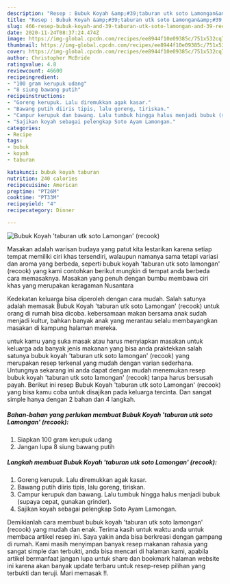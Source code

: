 ```yaml
---
description: "Resep : Bubuk Koyah &amp;#39;taburan utk soto Lamongan&amp;#39; (recook) Luar biasa"
title: "Resep : Bubuk Koyah &amp;#39;taburan utk soto Lamongan&amp;#39; (recook) Luar biasa"
slug: 466-resep-bubuk-koyah-and-39-taburan-utk-soto-lamongan-and-39-recook-luar-biasa
date: 2020-11-24T08:37:24.474Z
image: https://img-global.cpcdn.com/recipes/ee8944f10e09385c/751x532cq70/bubuk-koyah-taburan-utk-soto-lamongan-recook-foto-resep-utama.jpg
thumbnail: https://img-global.cpcdn.com/recipes/ee8944f10e09385c/751x532cq70/bubuk-koyah-taburan-utk-soto-lamongan-recook-foto-resep-utama.jpg
cover: https://img-global.cpcdn.com/recipes/ee8944f10e09385c/751x532cq70/bubuk-koyah-taburan-utk-soto-lamongan-recook-foto-resep-utama.jpg
author: Christopher McBride
ratingvalue: 4.8
reviewcount: 46600
recipeingredient:
- "100 gram kerupuk udang"
- "8 siung bawang putih"
recipeinstructions:
- "Goreng kerupuk. Lalu diremukkan agak kasar."
- "Bawang putih diiris tipis, lalu goreng, tiriskan."
- "Campur kerupuk dan bawang. Lalu tumbuk hingga halus menjadi bubuk (supaya cepat, gunakan grinder)."
- "Sajikan koyah sebagai pelengkap Soto Ayam Lamongan."
categories:
- Recipe
tags:
- bubuk
- koyah
- taburan

katakunci: bubuk koyah taburan 
nutrition: 240 calories
recipecuisine: American
preptime: "PT26M"
cooktime: "PT33M"
recipeyield: "4"
recipecategory: Dinner

---
```



![Bubuk Koyah &#39;taburan utk soto Lamongan&#39; (recook)](https://img-global.cpcdn.com/recipes/ee8944f10e09385c/751x532cq70/bubuk-koyah-taburan-utk-soto-lamongan-recook-foto-resep-utama.jpg)

Masakan adalah warisan budaya yang patut kita lestarikan karena setiap tempat memiliki ciri khas tersendiri, walaupun namanya sama tetapi variasi dan aroma yang berbeda, seperti bubuk koyah &#39;taburan utk soto lamongan&#39; (recook) yang kami contohkan berikut mungkin di tempat anda berbeda cara memasaknya. Masakan yang penuh dengan bumbu membawa ciri khas yang merupakan keragaman Nusantara

Kedekatan keluarga bisa diperoleh dengan cara mudah. Salah satunya adalah memasak Bubuk Koyah &#39;taburan utk soto Lamongan&#39; (recook) untuk orang di rumah bisa dicoba. kebersamaan makan bersama anak sudah menjadi kultur, bahkan banyak anak yang merantau selalu membayangkan masakan di kampung halaman mereka.



untuk kamu yang suka masak atau harus menyiapkan masakan untuk keluarga ada banyak jenis makanan yang bisa anda praktekkan salah satunya bubuk koyah &#39;taburan utk soto lamongan&#39; (recook) yang merupakan resep terkenal yang mudah dengan varian sederhana. Untungnya sekarang ini anda dapat dengan mudah menemukan resep bubuk koyah &#39;taburan utk soto lamongan&#39; (recook) tanpa harus bersusah payah.
Berikut ini resep Bubuk Koyah &#39;taburan utk soto Lamongan&#39; (recook) yang bisa kamu coba untuk disajikan pada keluarga tercinta. Dan sangat simple hanya dengan 2 bahan dan 4 langkah.


<!--inarticleads1-->

##### Bahan-bahan yang perlukan membuat Bubuk Koyah &#39;taburan utk soto Lamongan&#39; (recook):

1. Siapkan 100 gram kerupuk udang
1. Jangan lupa 8 siung bawang putih




<!--inarticleads2-->

##### Langkah membuat  Bubuk Koyah &#39;taburan utk soto Lamongan&#39; (recook):

1. Goreng kerupuk. Lalu diremukkan agak kasar.
1. Bawang putih diiris tipis, lalu goreng, tiriskan.
1. Campur kerupuk dan bawang. Lalu tumbuk hingga halus menjadi bubuk (supaya cepat, gunakan grinder).
1. Sajikan koyah sebagai pelengkap Soto Ayam Lamongan.




Demikianlah cara membuat bubuk koyah &#39;taburan utk soto lamongan&#39; (recook) yang mudah dan enak. Terima kasih untuk waktu anda untuk membaca artikel resep ini. Saya yakin anda bisa berkreasi dengan gampang di rumah. Kami masih menyimpan banyak resep makanan rahasia yang sangat simple dan terbukti, anda bisa mencari di halaman kami, apabila artikel bermanfaat jangan lupa untuk share dan bookmark halaman website ini karena akan banyak update terbaru untuk resep-resep pilihan yang terbukti dan teruji. Mari memasak !!. 
